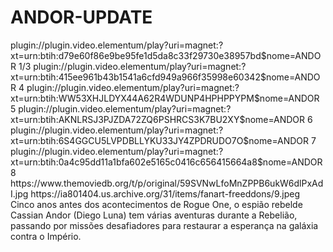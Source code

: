 # ANDOR-UPDATE

<item>
<title>[COLOR silver][B] STAR WARS -  ANDOR 1º TEMPORADA [/COLOR][/B][COLOR yellow]  FULL HD  [B][/COLOR][/B]</title>
<link>plugin://plugin.video.elementum/play?uri=magnet:?xt=urn:btih:d79e60f86e9be95fe1d5da8c33f29730e38957bd$nome=ANDOR 1/3</link>
<link>plugin://plugin.video.elementum/play?uri=magnet:?xt=urn:btih:415ee961b43b1541a6cfd949a966f35998e60342$nome=ANDOR 4</link>
<link>plugin://plugin.video.elementum/play?uri=magnet:?xt=urn:btih:WW53XHJLDYX44A62R4WDUNP4HPHPPYPM$nome=ANDOR 5</link>
<link>plugin://plugin.video.elementum/play?uri=magnet:?xt=urn:btih:AKNLRSJ3PJZDA72ZQ6PSHRCS3K7BU2XY$nome=ANDOR 6</link>
<link>plugin://plugin.video.elementum/play?uri=magnet:?xt=urn:btih:6S4GGCU5LVPDBLLYKU33JY4ZPDRUDO7O$nome=ANDOR 7</link>
<link>plugin://plugin.video.elementum/play?uri=magnet:?xt=urn:btih:0a4c95dd11a1bfa602e5165c0416c656415664a8$nome=ANDOR 8</link>
<thumbnail>https://www.themoviedb.org/t/p/original/59SVNwLfoMnZPPB6ukW6dlPxAdI.jpg</thumbnail>
<fanart>https://ia801404.us.archive.org/31/items/fanart-freeddons/9.jpeg</fanart>
<info> Cinco anos antes dos acontecimentos de Rogue One, o espião rebelde Cassian Andor (Diego Luna) tem várias aventuras durante a Rebelião, passando por missões desafiadores para restaurar a esperança na galáxia contra o Império.</info>
</item>
